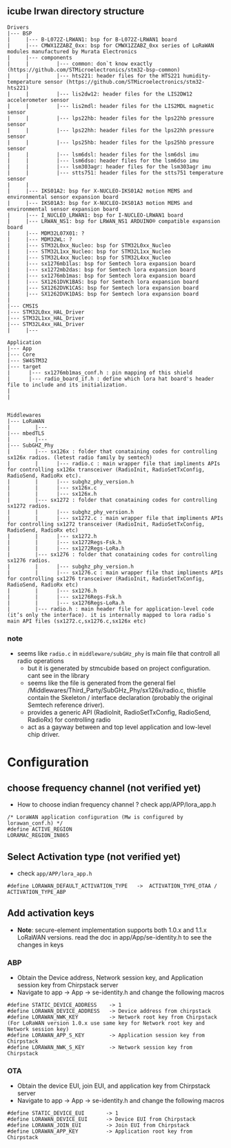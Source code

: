 ## icube lrwan directory structure
```
Drivers
|--- BSP
|     |--- B-L072Z-LRWAN1: bsp for B-L072Z-LRWAN1 board
|     |--- CMWX1ZZABZ_0xx: bsp for CMWX1ZZABZ_0xx series of LoRaWAN modules manufactured by Murata Electronics
|     |--- components
|     |         |--- common: don`t know exactly (https://github.com/STMicroelectronics/stm32-bsp-common)
|     |         |--- hts221: header files for the HTS221 humidity-temperature sensor (https://github.com/STMicroelectronics/stm32-hts221)
|     |         |--- lis2dw12: header files for the LIS2DW12 accelerometer sensor
|     |         |--- lis2mdl: header files for the LIS2MDL magnetic sensor
|     |         |--- lps22hb: header files for the lps22hb pressure sensor
|     |         |--- lps22hh: header files for the lps22hh pressure sensor
|     |         |--- lps25hb: header files for the lps25hb pressure sensor
|     |         |--- lsm6dsl: header files for the lsm6dsl imu
|     |         |--- lsm6dso: header files for the lsm6dso imu
|     |         |--- lsm303agr: header files for the lsm303agr imu
|     |         |--- stts751: header files for the stts751 temperature sensor
|     |
|     |--- IKS01A2: bsp for X-NUCLEO-IKS01A2 motion MEMS and environmental sensor expansion board
|     |--- IKS01A3: bsp for X-NUCLEO-IKS01A3 motion MEMS and environmental sensor expansion board
|     |--- I_NUCLEO_LRWAN1: bsp for I-NUCLEO-LRWAN1 board
|     |--- LRWAN_NS1: bsp for LRWAN_NS1 ARDUINO® compatible expansion board
|     |--- MDM32L07X01: ?
|     |--- MDM32WL: ?
|     |--- STM32L0xx_Nucleo: bsp for STM32L0xx_Nucleo 
|     |--- STM32L1xx_Nucleo: bsp for STM32L1xx_Nucleo 
|     |--- STM32L4xx_Nucleo: bsp for STM32L4xx_Nucleo 
|     |--- sx1276mb1las: bsp for Semtech lora expansion board
|     |--- sx1272mb2das: bsp for Semtech lora expansion board
|     |--- sx1276mb1mas: bsp for Semtech lora expansion board
|     |--- SX1261DVK1BAS: bsp for Semtech lora expansion board
|     |--- SX1262DVK1CAS: bsp for Semtech lora expansion board
|     |--- SX1262DVK1DAS: bsp for Semtech lora expansion board
|
|--- CMSIS
|--- STM32L0xx_HAL_Driver
|--- STM32L1xx_HAL_Driver
|--- STM32L4xx_HAL_Driver
|     |--- 

Application
|--- App
|--- Core
|--- SW4STM32
|--- target
|      |--- sx1276mb1mas_conf.h : pin mapping of this shield
|      |--- radio_board_if.h : define which lora hat board's header file to include and its initialization.
|
|


Middlewares
|--- LoRaWAN
|        |---
|--- mbedTLS
|        |---
|--- SubGHZ_Phy
|        |--- sx126x : folder that conataining codes for controlling sx126x radios. (letest radio family by semtech) 
|        |      |--- radio.c : main wrapper file that impliments APIs for controlling sx126x transceiver (RadioInit, RadioSetTxConfig, RadioSend, RadioRx etc).
|        |      |--- subghz_phy_version.h
|        |      |--- sx126x.c
|        |      |--- sx126x.h
|        |--- sx1272 : folder that conataining codes for controlling sx1272 radios. 
|        |      |--- subghz_phy_version.h
|        |      |--- sx1272.c : main wrapper file that impliments APIs for controlling sx1272 transceiver (RadioInit, RadioSetTxConfig, RadioSend, RadioRx etc)
|        |      |--- sx1272.h
|        |      |--- sx1272Regs-Fsk.h
|        |      |--- sx1272Regs-LoRa.h
|        |--- sx1276 : folder that conataining codes for controlling sx1276 radios. 
|        |      |--- subghz_phy_version.h
|        |      |--- sx1276.c : main wrapper file that impliments APIs for controlling sx1276 transceiver (RadioInit, RadioSetTxConfig, RadioSend, RadioRx etc)
|        |      |--- sx1276.h
|        |      |--- sx1276Regs-Fsk.h
|        |      |--- sx1276Regs-LoRa.h
|        |--- radio.h : main header file for application-level code (it’s only the interface). it is internally mapped to lora radio`s main API files (sx1272.c,sx1276.c,sx126x etc)

```

### note
- seems like `radio.c` in `middleware/subGHz_phy` is main file that controll all radio operations
  - but it is generated by stmcubide based on project configuration. cant see in the library
  - seems like the file is generated from the general fiel /Middlewares/Third_Party/SubGHz_Phy/sx126x/radio.c, thisfile contain the Skeleton / interface declaration (probably the original Semtech reference driver).
  - provides a generic API (RadioInit, RadioSetTxConfig, RadioSend, RadioRx) for controlling radio
  - act as a gayway between and top level application and low-level chip driver.

# Configuration
## choose frequency channel (not verified yet)
- How to choose indian frequency channel ? check app/APP/lora_app.h
```
/* LoraWAN application configuration (Mw is configured by lorawan_conf.h) */
#define ACTIVE_REGION                               LORAMAC_REGION_IN865
```
## Select Activation type (not verified yet)
- check `app/APP/lora_app.h`
```
#define LORAWAN_DEFAULT_ACTIVATION_TYPE   ->  ACTIVATION_TYPE_OTAA / ACTIVATION_TYPE_ABP
```
## Add activation keys
- **Note**: secure-element implementation supports both 1.0.x and 1.1.x LoRaWAN versions. read the doc in app/App/se-identity.h to see the changes in keys
### ABP
- Obtain the Device address, Network session key, and Application session key from Chirpstack server
- Navigate to app -> App -> se-identity.h and change the following macros
```
#define STATIC_DEVICE_ADDRESS    -> 1
#define LORAWAN_DEVICE_ADDRESS   -> Device address from chirpstack
#define LORAWAN_NWK_KEY          -> Network root key from Chirpstack (For LoRaWAN version 1.0.x use same key for Network root key and Network session key)
#define LORAWAN_APP_S_KEY        -> Application session key from Chirpstack
#define LORAWAN_NWK_S_KEY        -> Network session key from Chirpstack
```
### OTA
- Obtain the device EUI, join EUI, and application key from Chirpstack server
- Navigate to app -> App -> se-identity.h and change the following macros
```
#define STATIC_DEVICE_EUI       -> 1
#define LORAWAN_DEVICE_EUI      -> Device EUI from Chirpstack
#define LORAWAN_JOIN_EUI        -> Join EUI from Chirpstack
#define LORAWAN_APP_KEY         -> Application root key from Chirpstack
```
